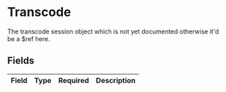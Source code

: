 # Transcode

The transcode session object which is not yet documented otherwise it'd be a $ref here.


## Fields

| Field       | Type        | Required    | Description |
| ----------- | ----------- | ----------- | ----------- |